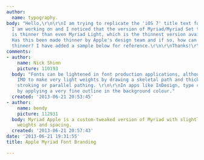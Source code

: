 ```yaml
---
author:
  name: typography.
body: "Hello,\r\n\r\nI am trying to replicate the 'iOS 7' title text for a project
  I am working on and I noticed that the version of Myriad/Myriad Set that is used
  is thinner than even Myriad Light, which is the thinnest version available commercially.
  Has this been made thinner by Apple's design team and if so, how can fonts be made
  thinner? I have added a sample below for reference.\r\n\r\nThanks!\r\n\r\n [img:sites/default/files/old-images/ios_title_5872.png]"
comments:
- author:
    name: Nick Shinn
    picture: 110193
  body: "Fonts can be lightened in font production applications, although it is easier
    IMO to make very light weights by drawing a skeletal path and thickening it by
    stroking or parallel pathing. \r\n\r\nIn apps like InDesign, type can be thinned
    by applying a very fine outline in the background colour."
  created: '2013-06-21 20:53:45'
- author:
    name: bendy
    picture: 112931
  body: Myriad Apple is a custom-tweaked version of Myriad with slightly different
    weights and spacing.
  created: '2013-06-21 20:57:43'
date: '2013-06-21 19:31:55'
title: Apple Myriad Font Branding

---
```

